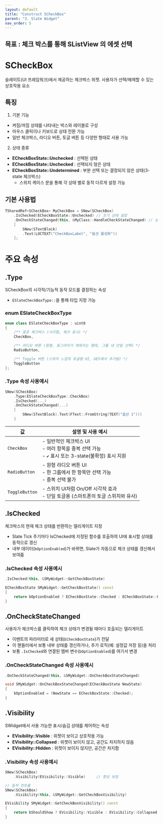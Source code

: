 ```yaml
---
layout: default
title: "Construct SCheckBox"
parent: "3. Slate Widget"
nav_order: 5
---
```


## 목표 : 체크 박스를 통해 SListView 의 에셋 선택

# SCheckBox
슬레이트(UI 프레임워크)에서 제공하는 체크박스 위젯. 사용자가 선택/해제할 수 있는 상호작용 요소

## 특징
1. 기본 기능
- 켜짐/꺼짐 상태를 나타내는 박스와 레이블로 구성
- 마우스 클릭이나 키보드로 상태 전환 가능
- 일반 체크박스, 라디오 버튼, 토글 버튼 등 다양한 형태로 사용 가능
2. 상태 종류
- **ECheckBoxState::Unchecked** : 선택된 상태
- **ECheckBoxState::Unchecked** : 선택되지 않은 상태
- **ECheckBoxState::Undetermined** : 부분 선택 또는 결정되지 않은 상태(3-state 체크박스)
  - 스위치 케이스 문을 통해 각 상태 별로 동작 다르게 설정 가능

## 기본 사용법
```c++
TSharedRef<SCheckBox> MyCheckBox = SNew(SCheckBox)
    .IsChecked(ECheckBoxState::Unchecked) // 초기 상태 설정
    .OnCheckStateChanged(this, &MyClass::HandleCheckStateChanged) // 상태 변경 핸들러
    [
        SNew(STextBlock)
        .Text(LOCTEXT("CheckBoxLabel", "옵션 활성화"))
    ];
```

# 주요 속성
## .Type
SCheckBox의 시각적/기능적 동작 모드를 결정하는 속성
- `ESlateCheckBoxType::`을 통해 타입 지정 가능

### enum ESlateCheckBoxType
```c++
enum class ESlateCheckBoxType : uint8
{
    /** 표준 체크박스 (사각형, 체크 표시) */
    CheckBox,

    /** 라디오 버튼 (원형, 동그라미가 채워지는 형태, 그룹 내 단일 선택) */
    RadioButton,

    /** Toggle 버튼 (스위치 느낌의 토글형 UI, UE5에서 추가됨) */
    ToggleButton
};
```
### .Type 속성 사용예시
```c++
SNew(SCheckBox)
    .Type(ESlateCheckBoxType::CheckBox)
    .IsChecked(...)
    .OnCheckStateChanged(...)
    [
        SNew(STextBlock).Text(FText::FromString(TEXT("옵션 1")))
    ]
```

| 값 | 설명 및 사용 예시|
|---|---|
| `CheckBox`| - 일반적인 체크박스 UI<br>- 여러 항목을 중복 선택 가능<br>- `✔` 표시 또는 3-state(불확정) 표시 지원 |
| `RadioButton`  | - 원형 라디오 버튼 UI<br>- 한 그룹에서 한 항목만 선택 가능<br>- 중복 선택 불가 |
| `ToggleButton` | - 스위치 UI처럼 On/Off 시각적 효과<br>- 단일 토글용 (스마트폰의 토글 스위치와 유사)|


## .IsChecked
체크박스의 현재 체크 상태를 반환하는 델리게이트 지정
- Slate Tick 주기마다 IsChecked에 지정된 함수를 호출하여 UI에 표시할 상태를 동적으로 갱신
- 내부 데이터(`bOptionEnabled`)가 바뀌면, Slate가 자동으로 체크 상태를 갱신해서 보여줌

### .IsChecked 속성 사용예시
```c++
.IsChecked(this, &SMyWidget::GetCheckBoxState)

ECheckBoxState SMyWidget::GetCheckBoxState() const
{
    return bOptionEnabled ? ECheckBoxState::Checked : ECheckBoxState::Unchecked;
}
```

## .OnCheckStateChanged
사용자가 체크박스를 클릭하여 체크 상태가 변경될 때마다 호출되는 델리게이트
- 이벤트의 파라미터로 새 상태(`ECheckBoxState`)가 전달
- 이 핸들러에서 보통 내부 상태를 갱신하거나, 추가 로직(예: 설정값 저장 등)을 처리
- 보통 `.IsChecked`와 연결된 멤버 변수(`bOptionEnabled`)를 여기서 변경

### .OnCheckStateChanged 속성 사용예시
```c++
.OnCheckStateChanged(this, &SMyWidget::OnCheckBoxStateChanged)

void SMyWidget::OnCheckBoxStateChanged(ECheckBoxState NewState)
{
    bOptionEnabled = (NewState == ECheckBoxState::Checked);
}
```

## .Visibility
SWidget에서 사용 가능한 표시/숨김 상태를 제어하는 속성

-  **EVisibility::Visible** : 위젯이 보이고 상호작용 가능
-  **EVisibility::Collapsed** :  위젯이 보이지 않고, 공간도 차지하지 않음
-  **EVisibility::Hidden** : 위젯이 보이지 않지만, 공간은 차지함

### .Visibility 속성 사용예시
```c++
SNew(SCheckBox)
    .Visibility(EVisibility::Visible)     // 항상 보임
```
```c++
// 동적 컨트롤
SNew(SCheckBox)
    .Visibility(this, &SMyWidget::GetCheckBoxVisibility)

EVisibility SMyWidget::GetCheckBoxVisibility() const
{
    return bShouldShow ? EVisibility::Visible : EVisibility::Collapsed;
}
```

